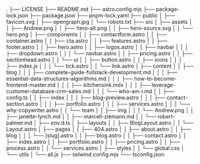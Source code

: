 .
├── LICENSE
├── README.md
├── astro.config.mjs
├── package-lock.json
├── package.json
├── pnpm-lock.yaml
├── public
│   ├── favicon.svg
│   ├── opengraph.jpg
│   └── robots.txt
├── src
│   ├── assets
│   │   ├── Andrew.png
│   │   ├── hero-alt.png
│   │   ├── hero-source.svg
│   │   └── hero.png
│   ├── components
│   │   ├── contactform.astro
│   │   ├── container.astro
│   │   ├── cta.astro
│   │   ├── features.astro
│   │   ├── footer.astro
│   │   ├── hero.astro
│   │   ├── logos.astro
│   │   ├── navbar
│   │   │   ├── dropdown.astro
│   │   │   └── navbar.astro
│   │   ├── pricing.astro
│   │   ├── sectionhead.astro
│   │   └── ui
│   │       ├── button.astro
│   │       ├── icons
│   │       │   ├── index.js
│   │       │   └── tick.astro
│   │       └── link.astro
│   ├── content
│   │   ├── blog
│   │   │   ├── complete-guide-fullstack-development.md
│   │   │   ├── essential-data-structures-algorithms.md
│   │   │   ├── how-to-become-frontend-master.md
│   │   │   ├── kitchensink.mdx
│   │   │   ├── leverage-customer-database-crm-sales.md
│   │   │   └── who-am-i.md
│   │   ├── config.ts
│   │   ├── index
│   │   │   ├── blog-preview.astro
│   │   │   ├── contact-section.astro
│   │   │   ├── portfolio.astro
│   │   │   ├── services.astro
│   │   │   └── why-copywriter.astro
│   │   └── team
│   │       ├── img
│   │       │   └── Andrew.png
│   │       ├── janette-lynch.md
│   │       ├── marcell-ziemann.md
│   │       └── robert-palmer.md
│   ├── env.d.ts
│   ├── layouts
│   │   ├── BlogLayout.astro
│   │   └── Layout.astro
│   ├── pages
│   │   ├── 404.astro
│   │   ├── about.astro
│   │   ├── blog
│   │   │   └── [slug].astro
│   │   ├── blog.astro
│   │   ├── contact.astro
│   │   ├── index.astro
│   │   ├── portfolio.astro
│   │   ├── pricing.astro
│   │   ├── process.astro
│   │   └── services.astro
│   ├── styles
│   │   └── global.css
│   └── utils
│       └── all.js
├── tailwind.config.mjs
└── tsconfig.json